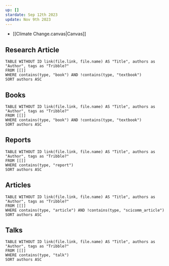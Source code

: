 ```yaml
---
up: []
stardate: Sep 12th 2023
update: Nov 9th 2023
---
```

- [[Climate Change.canvas|Canvas]]
## Research Article
```dataview
TABLE WITHOUT ID link(file.link, file.name) AS "Title", authors as "Author", tags as "Tribble?"
FROM [[]]
WHERE contains(type, "book") AND !contains(type, "textbook")
SORT authors ASC
```
## Books
```dataview
TABLE WITHOUT ID link(file.link, file.name) AS "Title", authors as "Author", tags as "Tribble?"
FROM [[]]
WHERE contains(type, "book") AND !contains(type, "textbook")
SORT authors ASC
```

## Reports
```dataview
TABLE WITHOUT ID link(file.link, file.name) AS "Title", authors as "Author", tags as "Tribble?"
FROM [[]]
WHERE contains(type, "report")
SORT authors ASC
```

## Articles
```dataview
TABLE WITHOUT ID link(file.link, file.name) AS "Title", authors as "Author", tags as "Tribble?"
FROM [[]]
WHERE contains(type, "article") AND !contains(type, "scicomm_article")
SORT authors ASC
```

## Talks
```dataview
TABLE WITHOUT ID link(file.link, file.name) AS "Title", authors as "Author", tags as "Tribble?"
FROM [[]]
WHERE contains(type, "talk")
SORT authors ASC
```



